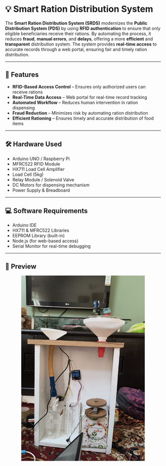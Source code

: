 <h1>💡 Smart Ration Distribution System</h1>

<p>
  The <strong>Smart Ration Distribution System (SRDS)</strong> modernizes the <strong>Public Distribution System (PDS)</strong> by using <strong>RFID authentication</strong> to ensure that only eligible beneficiaries receive their rations. By automating the process, it reduces <strong>fraud</strong>, <strong>manual errors</strong>, and <strong>delays</strong>, offering a more <strong>efficient</strong> and <strong>transparent</strong> distribution system. The system provides <strong>real-time access</strong> to accurate records through a web portal, ensuring fair and timely ration distribution.
</p>

<hr>

<h2>🚀 Features</h2>
<ul>
  <li> <strong>RFID-Based Access Control</strong> – Ensures only authorized users can receive rations</li>
  <li> <strong>Real-Time Data Access</strong> – Web portal for real-time record tracking</li>
  <li> <strong>Automated Workflow</strong> – Reduces human intervention in ration dispensing</li>
  <li> <strong>Fraud Reduction</strong> – Minimizes risk by automating ration distribution</li>
  <li> <strong>Efficient Rationing</strong> – Ensures timely and accurate distribution of food items</li>
</ul>

<hr>

<h2>🛠️ Hardware Used</h2>
<ul>
  <li>Arduino UNO / Raspberry Pi</li>
  <li>MFRC522 RFID Module</li>
  <li>HX711 Load Cell Amplifier</li>
  <li>Load Cell (5kg)</li>
  <li>Relay Module / Solenoid Valve</li>
  <li>DC Motors for dispensing mechanism</li>
  <li>Power Supply & Breadboard</li>
</ul>

<hr>

<h2>💻 Software Requirements</h2>
<ul>
  <li>Arduino IDE</li>
  <li>HX711 & MFRC522 Libraries</li>
  <li>EEPROM Library (built-in)</li>
  <li>Node.js (for web-based access)</li>
  <li>Serial Monitor for real-time debugging</li>
</ul>

<hr>

<h2>📸 Preview</h2>
<p align="center">
  <img src="./images/1.jpeg" alt="Preview" width="400" height="600"/>
</p>
